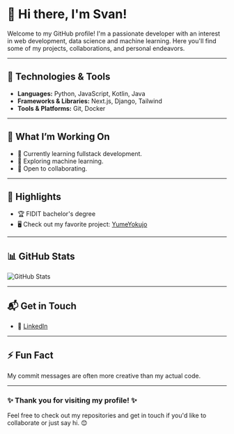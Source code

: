 # 👋 Hi there, I'm Svan!

Welcome to my GitHub profile! I'm a passionate developer with an interest in web development, data science and machine learning. Here you'll find some of my projects, collaborations, and personal endeavors.

---

## 🔧 Technologies & Tools
- **Languages:** Python, JavaScript, Kotlin, Java
- **Frameworks & Libraries:** Next.js, Django, Tailwind
- **Tools & Platforms:** Git, Docker

---

## 🚀 What I’m Working On
- 🌱 Currently learning fullstack development.
- 🔭 Exploring machine learning.
- 🤝 Open to collaborating.

---

## 🌟 Highlights
- 🏆 FIDIT bachelor's degree
- 🖥️ Check out my favorite project: [YumeYokujo](https://github/svantip/YumeYokujo)

---

## 📊 GitHub Stats
![GitHub Stats](https://github-readme-stats.vercel.app/api?username=svantip&show_icons=true&theme=radical)

---

## 📬 Get in Touch
- 🔗 [LinkedIn]([https://linkedin.com/in/yourprofile](https://www.linkedin.com/in/svan-tipuri%C4%87-45a6a5291/))

---

## ⚡ Fun Fact
My commit messages are often more creative than my actual code.

---

### ✨ Thank you for visiting my profile! ✨
Feel free to check out my repositories and get in touch if you'd like to collaborate or just say hi. 😊
